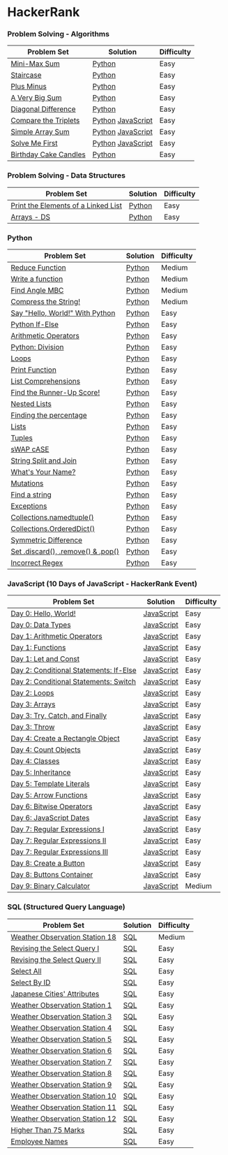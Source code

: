 # HackerRank 

### Problem Solving - Algorithms
| Problem Set | Solution | Difficulty |
| ------------- | ------------- | ------------- |
| [Mini-Max Sum](https://www.hackerrank.com/challenges/mini-max-sum/problem) | [Python](https://github.com/gianmillare/HackerRank/blob/master/problem_solving_algorithms/easy/mini_max_sum.py) | Easy |
| [Staircase](https://www.hackerrank.com/challenges/staircase/problem) | [Python](https://github.com/gianmillare/HackerRank/blob/master/problem_solving_algorithms/easy/staircase.py) | Easy |
| [Plus Minus](https://www.hackerrank.com/challenges/plus-minus/problem) | [Python](https://github.com/gianmillare/HackerRank/blob/master/problem_solving_algorithms/easy/plus_minus.py) | Easy |
| [A Very Big Sum](https://www.hackerrank.com/challenges/a-very-big-sum/problem) | [Python](https://github.com/gianmillare/HackerRank/blob/master/problem_solving_algorithms/easy/a_very_big_sum.py) | Easy |
| [Diagonal Difference](https://www.hackerrank.com/challenges/diagonal-difference/problem) | [Python](https://github.com/gianmillare/HackerRank/blob/master/problem_solving_algorithms/easy/diagonal_difference.py) | Easy |
| [Compare the Triplets](https://www.hackerrank.com/challenges/compare-the-triplets/problem) | [Python](https://github.com/gianmillare/HackerRank/blob/master/problem_solving_algorithms/easy/compare_the_triplets.py) [JavaScript](https://github.com/gianmillare/HackerRank/blob/master/problem_solving_algorithms/easy/compare_the_triplets.js) | Easy |
| [Simple Array Sum](https://www.hackerrank.com/challenges/simple-array-sum/problem) | [Python](https://github.com/gianmillare/HackerRank/blob/master/problem_solving_algorithms/easy/simple_array_sum.py) [JavaScript](https://github.com/gianmillare/HackerRank/blob/master/problem_solving_algorithms/easy/simple_array_sum.js) | Easy |
| [Solve Me First](https://www.hackerrank.com/challenges/solve-me-first/problem) | [Python](https://github.com/gianmillare/HackerRank/blob/master/problem_solving_algorithms/easy/solve_me_first.py) [JavaScript](https://github.com/gianmillare/HackerRank/blob/master/problem_solving_algorithms/easy/solve_me_first.js)| Easy |
| [Birthday Cake Candles](https://www.hackerrank.com/challenges/birthday-cake-candles/problem) | [Python](https://github.com/gianmillare/HackerRank/blob/master/problem_solving_algorithms/easy/birthday_cake_candles.py) | Easy |

### Problem Solving - Data Structures
| Problem Set | Solution | Difficulty |
| ------------- | ------------- | ------------- |
| [Print the Elements of a Linked List](https://www.hackerrank.com/challenges/print-the-elements-of-a-linked-list/problem) | [Python](https://github.com/gianmillare/HackerRank/blob/master/problem_solving_data_structures/easy/print_the_elements_of_a_linked_list.py) | Easy |
| [Arrays - DS](https://www.hackerrank.com/challenges/arrays-ds/problem) | [Python](https://github.com/gianmillare/HackerRank/blob/master/problem_solving_data_structures/easy/arrays_ds.py) | Easy |

### Python
| Problem Set | Solution | Difficulty |
| ------------- | ------------- | ------------- |
| [Reduce Function](https://www.hackerrank.com/challenges/reduce-function/problem) | [Python](https://github.com/gianmillare/HackerRank/blob/master/python/medium/reduce_function.py) | Medium |
| [Write a function](https://www.hackerrank.com/challenges/write-a-function/problem)  | [Python](https://github.com/gianmillare/HackerRank/blob/master/python/medium/write_a_function.py)  | Medium |
| [Find Angle MBC](https://www.hackerrank.com/challenges/find-angle/problem)  | [Python](https://github.com/gianmillare/HackerRank/blob/master/python/medium/find_angle_mbc.py)  | Medium |
| [Compress the String!](https://www.hackerrank.com/challenges/compress-the-string/problem) | [Python](https://github.com/gianmillare/HackerRank/blob/master/python/medium/compress_the_string.py) | Medium |
| [Say "Hello, World!" With Python](https://www.hackerrank.com/challenges/py-hello-world/problem) | [Python](https://github.com/gianmillare/HackerRank/blob/master/python/easy/say_hello_world_with_python.py) | Easy |
| [Python If-Else](https://www.hackerrank.com/challenges/py-if-else/problem) | [Python](https://github.com/gianmillare/HackerRank/blob/master/python/easy/python_if_else.py) | Easy |
| [Arithmetic Operators](https://www.hackerrank.com/challenges/python-arithmetic-operators/problem) | [Python](https://github.com/gianmillare/HackerRank/blob/master/python/easy/arithmetic_operators.py) | Easy |
| [Python: Division](https://www.hackerrank.com/challenges/python-division/problem) | [Python](https://github.com/gianmillare/HackerRank/blob/master/python/easy/python_division.py) | Easy |
| [Loops](https://www.hackerrank.com/challenges/python-loops/problem) | [Python](https://github.com/gianmillare/HackerRank/blob/master/python/easy/loops.py) | Easy |
| [Print Function](https://www.hackerrank.com/challenges/python-print/problem) | [Python](https://github.com/gianmillare/HackerRank/blob/master/python/easy/print_a_function.py) | Easy |
| [List Comprehensions](https://www.hackerrank.com/challenges/list-comprehensions/problem) | [Python](https://github.com/gianmillare/HackerRank/blob/master/python/easy/list_comprehension.py) | Easy |
| [Find the Runner-Up Score!](https://www.hackerrank.com/challenges/find-second-maximum-number-in-a-list/problem) | [Python](https://github.com/gianmillare/HackerRank/blob/master/python/easy/find_the_runner_up_score.py) | Easy |
| [Nested Lists](https://www.hackerrank.com/challenges/nested-list/problem) | [Python](https://github.com/gianmillare/HackerRank/blob/master/python/easy/nested_list.py) | Easy |
| [Finding the percentage](https://www.hackerrank.com/challenges/finding-the-percentage/problem) | [Python](https://github.com/gianmillare/HackerRank/blob/master/python/easy/finding_the_percentage.py) | Easy |
| [Lists](https://www.hackerrank.com/challenges/python-lists/problem) | [Python](https://github.com/gianmillare/HackerRank/blob/master/python/easy/lists.py) | Easy |
| [Tuples](https://www.hackerrank.com/challenges/python-tuples/problem) | [Python](https://github.com/gianmillare/HackerRank/blob/master/python/easy/tuples.py) | Easy |
| [sWAP cASE](https://www.hackerrank.com/challenges/swap-case/problem) | [Python](https://github.com/gianmillare/HackerRank/blob/master/python/easy/swap_case.py) | Easy |
| [String Split and Join](https://www.hackerrank.com/challenges/python-string-split-and-join/problem) | [Python](https://github.com/gianmillare/HackerRank/blob/master/python/easy/string_split_and_join.py) | Easy |
| [What's Your Name?](https://www.hackerrank.com/challenges/whats-your-name/problem) | [Python](https://github.com/gianmillare/HackerRank/blob/master/python/easy/whats_your_name.py) | Easy |
| [Mutations](https://www.hackerrank.com/challenges/python-mutations/problem) | [Python](https://github.com/gianmillare/HackerRank/blob/master/python/easy/mutations.py) | Easy |
| [Find a string](https://www.hackerrank.com/challenges/find-a-string/problem) | [Python](https://github.com/gianmillare/HackerRank/blob/master/python/easy/find_a_string.py) | Easy |
| [Exceptions](https://www.hackerrank.com/challenges/exceptions/problem) | [Python](https://github.com/gianmillare/HackerRank/blob/master/python/easy/exceptions.py) | Easy |
| [Collections.namedtuple()](https://www.hackerrank.com/challenges/py-collections-namedtuple/problem) | [Python](https://github.com/gianmillare/HackerRank/blob/master/python/easy/collections_namedtuple.py) | Easy |
| [Collections.OrderedDict()](https://www.hackerrank.com/challenges/py-collections-ordereddict/problem) | [Python](https://github.com/gianmillare/HackerRank/blob/master/python/easy/collections_ordereddict.py) | Easy |
| [Symmetric Difference](https://www.hackerrank.com/challenges/symmetric-difference/problem) | [Python](https://github.com/gianmillare/HackerRank/blob/master/python/easy/symmetric_difference.py) | Easy |
| [Set .discard(), .remove() & .pop()](https://www.hackerrank.com/challenges/py-set-discard-remove-pop/problem) | [Python](https://github.com/gianmillare/HackerRank/blob/master/python/easy/set_discard_remove_pop.py) | Easy |
| [Incorrect Regex](https://www.hackerrank.com/challenges/incorrect-regex/problem) | [Python](https://github.com/gianmillare/HackerRank/blob/master/python/easy/incorrect_regex.py) | Easy |

### JavaScript (10 Days of JavaScript - HackerRank Event)
| Problem Set | Solution | Difficulty |
| ------------- | ------------- | ------------- |
| [Day 0: Hello, World!](https://www.hackerrank.com/challenges/js10-hello-world/problem) | [JavaScript](https://github.com/gianmillare/HackerRank/blob/master/javascript/10_days_of_javascript/day_0/hello_world.js) | Easy |
| [Day 0: Data Types](https://www.hackerrank.com/challenges/js10-data-types/problem) | [JavaScript](https://github.com/gianmillare/HackerRank/blob/master/javascript/10_days_of_javascript/day_0/data_types.js) | Easy |
| [Day 1: Arithmetic Operators](https://www.hackerrank.com/challenges/js10-arithmetic-operators/problem) | [JavaScript](https://github.com/gianmillare/HackerRank/blob/master/javascript/10_days_of_javascript/day_1/arithmetic_operators.js) | Easy |
| [Day 1: Functions](https://www.hackerrank.com/challenges/js10-function/problem) | [JavaScript](https://github.com/gianmillare/HackerRank/blob/master/javascript/10_days_of_javascript/day_1/functions.js) | Easy |
| [Day 1: Let and Const](https://www.hackerrank.com/challenges/js10-let-and-const/problem) | [JavaScript](https://github.com/gianmillare/HackerRank/blob/master/javascript/10_days_of_javascript/day_1/let_and_const.js) | Easy |
| [Day 2: Conditional Statements: If-Else](https://www.hackerrank.com/challenges/js10-if-else/problem) | [JavaScript](https://github.com/gianmillare/HackerRank/blob/master/javascript/10_days_of_javascript/day_2/conditional_statements_if_else.js) | Easy |
| [Day 2: Conditional Statements: Switch](https://www.hackerrank.com/challenges/js10-switch/problem) | [JavaScript](https://github.com/gianmillare/HackerRank/blob/master/javascript/10_days_of_javascript/day_2/conditional_statements_switch.js) | Easy |
| [Day 2: Loops](https://www.hackerrank.com/challenges/js10-loops/problem) | [JavaScript](https://github.com/gianmillare/HackerRank/blob/master/javascript/10_days_of_javascript/day_2/loops.js) | Easy |
| [Day 3: Arrays](https://www.hackerrank.com/challenges/js10-arrays/problem) | [JavaScript](https://github.com/gianmillare/HackerRank/blob/master/javascript/10_days_of_javascript/day_3/arrays.js) | Easy |
| [Day 3: Try, Catch, and Finally](https://www.hackerrank.com/challenges/js10-try-catch-and-finally/problem) | [JavaScript](https://github.com/gianmillare/HackerRank/blob/master/javascript/10_days_of_javascript/day_3/try_catch_and_finally.js) | Easy |
| [Day 3: Throw](https://www.hackerrank.com/challenges/js10-throw/problem) | [JavaScript](https://github.com/gianmillare/HackerRank/blob/master/javascript/10_days_of_javascript/day_3/throw.js) | Easy |
| [Day 4: Create a Rectangle Object](https://www.hackerrank.com/challenges/js10-objects/problem) | [JavaScript](https://github.com/gianmillare/HackerRank/blob/master/javascript/10_days_of_javascript/day_4/create_a_rectangle_object.js) | Easy |
| [Day 4: Count Objects](https://www.hackerrank.com/challenges/js10-count-objects/problem) | [JavaScript](https://github.com/gianmillare/HackerRank/blob/master/javascript/10_days_of_javascript/day_4/count_objects.js) | Easy |
| [Day 4: Classes](https://www.hackerrank.com/challenges/js10-class/problem) | [JavaScript](https://github.com/gianmillare/HackerRank/blob/master/javascript/10_days_of_javascript/day_4/classes.js) | Easy |
| [Day 5: Inheritance](https://www.hackerrank.com/challenges/js10-inheritance/problem) | [JavaScript](https://github.com/gianmillare/HackerRank/blob/master/javascript/10_days_of_javascript/day_5/inheritance.js) | Easy |
| [Day 5: Template Literals](https://www.hackerrank.com/challenges/js10-template-literals/problem) | [JavaScript](https://github.com/gianmillare/HackerRank/blob/master/javascript/10_days_of_javascript/day_5/template_literals.js) | Easy |
| [Day 5: Arrow Functions](https://www.hackerrank.com/challenges/js10-arrows/problem) | [JavaScript](https://github.com/gianmillare/HackerRank/blob/master/javascript/10_days_of_javascript/day_5/arrow_functions.js) | Easy |
| [Day 6: Bitwise Operators](https://www.hackerrank.com/challenges/js10-bitwise/problem) | [JavaScript](https://github.com/gianmillare/HackerRank/blob/master/javascript/10_days_of_javascript/day_6/bitwise_operators.js) | Easy |
| [Day 6: JavaScript Dates](https://www.hackerrank.com/challenges/js10-date/problem) | [JavaScript](https://github.com/gianmillare/HackerRank/blob/master/javascript/10_days_of_javascript/day_6/javascript_dates.js) | Easy | 
| [Day 7: Regular Expressions I](https://www.hackerrank.com/challenges/js10-regexp-1/problem) | [JavaScript](https://github.com/gianmillare/HackerRank/blob/master/javascript/10_days_of_javascript/day_7/regular_expressions_1.js) | Easy |
| [Day 7: Regular Expressions II](https://www.hackerrank.com/challenges/js10-regexp-2/problem) | [JavaScript](https://github.com/gianmillare/HackerRank/blob/master/javascript/10_days_of_javascript/day_7/regular_expressions_2.js) | Easy |
| [Day 7: Regular Expressions III](https://www.hackerrank.com/challenges/js10-regexp-3/problem) | [JavaScript](https://github.com/gianmillare/HackerRank/blob/master/javascript/10_days_of_javascript/day_7/regular_expressions_3.js) | Easy |
| [Day 8: Create a Button](https://www.hackerrank.com/challenges/js10-create-a-button?hr_b=1) | [JavaScript](https://github.com/gianmillare/HackerRank/blob/master/javascript/10_days_of_javascript/day_8/create_a_button.js) | Easy |
| [Day 8: Buttons Container](https://www.hackerrank.com/challenges/js10-buttons-container?hr_b=1) | [JavaScript](https://github.com/gianmillare/HackerRank/blob/master/javascript/10_days_of_javascript/day_8/buttons_container.js) | Easy |
| [Day 9: Binary Calculator](https://www.hackerrank.com/challenges/js10-binary-calculator?hr_b=1) | [JavaScript](https://github.com/gianmillare/HackerRank/blob/master/javascript/10_days_of_javascript/day_9/binary_calculator.js) | Medium |


### SQL (Structured Query Language)
| Problem Set | Solution | Difficulty |
| ------------- | ------------- | ------------- |
| [Weather Observation Station 18](https://www.hackerrank.com/challenges/weather-observation-station-18/problem) | [SQL](https://github.com/gianmillare/HackerRank/blob/master/sql/medium/weather_observation_station_18.sql) | Medium |
| [Revising the Select Query I](https://www.hackerrank.com/challenges/revising-the-select-query/problem) | [SQL](https://github.com/gianmillare/HackerRank/blob/master/sql/easy/revising_the_select_query_1.sql) | Easy |
| [Revising the Select Query II](https://www.hackerrank.com/challenges/revising-the-select-query-2/problem) | [SQL](https://github.com/gianmillare/HackerRank/blob/master/sql/easy/revising_the_select_query_2.sql) | Easy |
| [Select All](https://www.hackerrank.com/challenges/select-all-sql/problem) | [SQL](https://github.com/gianmillare/HackerRank/blob/master/sql/easy/select_all.sql) | Easy |
| [Select By ID](https://www.hackerrank.com/challenges/select-by-id/problem) | [SQL](https://github.com/gianmillare/HackerRank/blob/master/sql/easy/select_by_id.sql) | Easy |
| [Japanese Cities' Attributes](https://www.hackerrank.com/challenges/japanese-cities-attributes/problem) | [SQL](https://github.com/gianmillare/HackerRank/blob/master/sql/easy/japanese_cities_attributes.sql) | Easy |
| [Weather Observation Station 1](https://www.hackerrank.com/challenges/weather-observation-station-1/problem) | [SQL](https://github.com/gianmillare/HackerRank/blob/master/sql/easy/weather_observation_station_1.sql) | Easy |
| [Weather Observation Station 3](https://www.hackerrank.com/challenges/weather-observation-station-3/problem) | [SQL](https://github.com/gianmillare/HackerRank/blob/master/sql/easy/weather_observation_station_3.sql) | Easy |
| [Weather Observation Station 4](https://www.hackerrank.com/challenges/weather-observation-station-4/problem) | [SQL](https://github.com/gianmillare/HackerRank/blob/master/sql/easy/weather_observation_station_4.sql) | Easy |
| [Weather Observation Station 5](https://www.hackerrank.com/challenges/weather-observation-station-5/problem) | [SQL](https://github.com/gianmillare/HackerRank/blob/master/sql/easy/weather_observation_station_5.sql) | Easy |
| [Weather Observation Station 6](https://www.hackerrank.com/challenges/weather-observation-station-6/problem) | [SQL](https://github.com/gianmillare/HackerRank/blob/master/sql/easy/weather_observation_station_6.sql) | Easy |
| [Weather Observation Station 7](https://www.hackerrank.com/challenges/weather-observation-station-7/problem) | [SQL](https://github.com/gianmillare/HackerRank/blob/master/sql/easy/weather_observation_station_7.sql) | Easy |
| [Weather Observation Station 8](https://www.hackerrank.com/challenges/weather-observation-station-8/problem) | [SQL](https://github.com/gianmillare/HackerRank/blob/master/sql/easy/weather_observation_station_8.sql) | Easy |
| [Weather Observation Station 9](https://www.hackerrank.com/challenges/weather-observation-station-9/problem) | [SQL](https://github.com/gianmillare/HackerRank/blob/master/sql/easy/weather_observation_station_9.sql) | Easy |
| [Weather Observation Station 10](https://www.hackerrank.com/challenges/weather-observation-station-10/problem) | [SQL](https://github.com/gianmillare/HackerRank/blob/master/sql/easy/weather_observation_station_10.sql) | Easy |
| [Weather Observation Station 11](https://www.hackerrank.com/challenges/weather-observation-station-11/problem) | [SQL](https://github.com/gianmillare/HackerRank/blob/master/sql/easy/weather_observation_station_11.sql) | Easy |
| [Weather Observation Station 12](https://www.hackerrank.com/challenges/weather-observation-station-12/problem) | [SQL](https://github.com/gianmillare/HackerRank/blob/master/sql/easy/weather_observation_station_12.sql) | Easy |
| [Higher Than 75 Marks](https://www.hackerrank.com/challenges/more-than-75-marks/problem) | [SQL](https://github.com/gianmillare/HackerRank/blob/master/sql/easy/higher_than_75_marks.sql) | Easy |
| [Employee Names](https://www.hackerrank.com/challenges/name-of-employees/problem) | [SQL](https://github.com/gianmillare/HackerRank/blob/master/sql/easy/employee_names.sql) | Easy |
